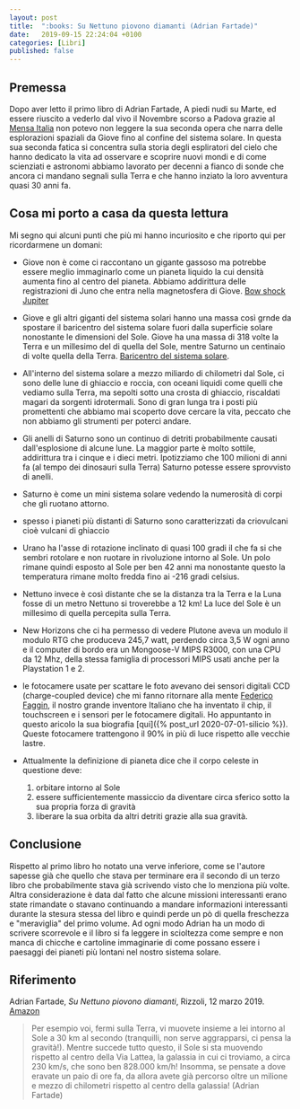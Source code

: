 ```yaml
---
layout: post
title:  ":books: Su Nettuno piovono diamanti (Adrian Fartade)"
date:   2019-09-15 22:24:04 +0100
categories: [Libri]
published: false
---
```

## Premessa
Dopo aver letto il primo libro di Adrian Fartade, A piedi nudi su Marte, ed essere riuscito a vederlo dal vivo il Novembre scorso a Padova grazie al [Mensa Italia](https://www.mensa.it/2019/10/2069-un-secolo-di-luna/) non potevo non leggere la sua seconda opera che narra delle esplorazioni spaziali da Giove fino al confine del sistema solare.
In questa sua seconda fatica si concentra sulla storia degli espliratori del cielo che hanno dedicato la vita ad osservare e scoprire nuovi mondi e di come scienziati e astronomi abbiamo lavorato per decenni a fianco di sonde che ancora ci mandano segnali sulla Terra e che hanno inziato la loro avventura quasi 30 anni fa.

## Cosa mi porto a casa da questa lettura

Mi segno qui alcuni punti che più mi hanno incuriosito e che riporto qui per ricordarmene un domani:

- Giove non è come ci raccontano un gigante gassoso ma potrebbe essere meglio immaginarlo come un pianeta liquido la cui densità aumenta fino al centro del pianeta. Abbiamo addirittura delle registrazioni di Juno che entra nella magnetosfera di Giove. [Bow shock Jupiter](https://www.youtube.com/watch?v=8CT_txWEo5I)
- Giove e gli altri giganti del sistema solari hanno una massa così grnde da spostare il baricentro del sistema solare fuori dalla superficie solare nonostante le dimensioni del Sole. Giove ha una massa di 318 volte la Terra e un millesimo del di quella del Sole, mentre Saturno un centinaio di volte quella della Terra. [Baricentro del sistema solare](https://www.ansa.it/canale_scienza_tecnica/notizie/spazio_astronomia/2020/07/02/trovato-il-baricentro-del-sistema-solare-con-una-precisione-di-100-metri_034f663b-a6d1-4136-91a7-60466054ceae.html).
- All'interno del sistema solare a mezzo miliardo di chilometri dal Sole, ci sono delle lune di ghiaccio e roccia, con oceani liquidi come quelli che vediamo sulla Terra, ma sepolti sotto una crosta di ghiaccio, riscaldati magari da sorgenti idrotermali. Sono di gran lunga tra i posti più promettenti che abbiamo mai scoperto dove cercare la vita, peccato che non abbiamo gli strumenti per poterci andare.
- Gli anelli di Saturno sono un continuo di detriti probabilmente causati dall'esplosione di alcune lune. La maggior parte è molto sottile, addirittura tra i cinque e i dieci metri. Ipotizziamo che 100 milioni di anni fa (al tempo dei dinosauri sulla Terra) Saturno potesse essere sprovvisto di anelli.
- Saturno è come un mini sistema solare vedendo la numerosità di corpi che gli ruotano attorno.
- spesso i pianeti più distanti di Saturno sono caratterizzati da criovulcani cioè vulcani di ghiaccio
- Urano ha l'asse di rotazione inclinato di quasi 100 gradi il che fa si che sembri rotolare e non ruotare in rivoluzione intorno al Sole. Un polo rimane quindi esposto al Sole per ben 42 anni ma nonostante questo la temperatura rimane molto fredda fino ai -216 gradi celsius.
- Nettuno invece è così distante che se la distanza tra la Terra e la Luna fosse di un metro Nettuno si troverebbe a 12 km! La luce del Sole è un millesimo di quella percepita sulla Terra.
- New Horizons che ci ha permesso di vedere Plutone aveva un modulo il modulo RTG che produceva 245,7 watt, perdendo circa 3,5 W ogni anno e il computer di bordo era un Mongoose-V MIPS R3000, con una CPU da 12 Mhz, della stessa famiglia di processori MIPS usati anche per la Playstation 1 e 2.
- le fotocamere usate per scattare le foto avevano dei sensori digitali CCD (charge-coupled device) che mi fanno ritornare alla mente [Federico Faggin](https://en.wikipedia.org/wiki/Federico_Faggin), il nostro grande inventore Italiano che ha inventato il chip, il touchscreen e i sensori per le fotocamere digitali. Ho appuntanto in questo aricolo la sua biografia [qui]({% post_url 2020-07-01-silicio %}). Queste fotocamere trattengono il 90% in più di luce rispetto alle vecchie lastre.
- Attualmente la definizione di pianeta dice che il corpo celeste in questione deve:

    1. orbitare intorno al Sole
    2. essere sufficientemente massiccio da diventare circa sferico sotto la sua propria forza di gravità
    3. liberare la sua orbita da altri detriti grazie alla sua gravità.

## Conclusione

Rispetto al primo libro ho notato una verve inferiore, come se l'autore sapesse già che quello che stava per terminare era il secondo di un terzo libro che probabilmente stava già scrivendo visto che lo menziona più volte.
Altra considerazione è data dal fatto che alcune missioni interessanti erano state rimandate o stavano continuando a mandare informazioni interessanti durante la stesura stessa del libro e quindi perde un pò di quella freschezza e "meraviglia" del primo volume.
Ad ogni modo Adrian ha un modo di scrivere scorrevole e il libro si fa leggere in scioltezza come sempre e non manca di chicche e cartoline immaginarie di come possano essere i paesaggi dei pianeti più lontani nel nostro sistema solare.

## Riferimento

Adrian Fartade, _Su Nettuno piovono diamanti_, Rizzoli, 12 marzo 2019. [Amazon]([https://www.amazon.it/gp/product/B07BW9PS59/ref=kinw_myk_ro_title](https://www.amazon.it/gp/product/B07BW9PS59/ref=kinw_myk_ro_title))

> Per esempio voi, fermi sulla Terra, vi muovete insieme a lei intorno al Sole a 30 km al secondo (tranquilli, non serve aggrapparsi, ci pensa la gravità!). Mentre succede tutto questo, il Sole si sta muovendo rispetto al centro della Via Lattea, la galassia in cui ci troviamo, a circa 230 km/s, che sono ben 828.000 km/h! Insomma, se pensate a dove eravate un paio di ore fa, da allora avete già percorso oltre un milione e mezzo di chilometri rispetto al centro della galassia! (Adrian Fartade)
